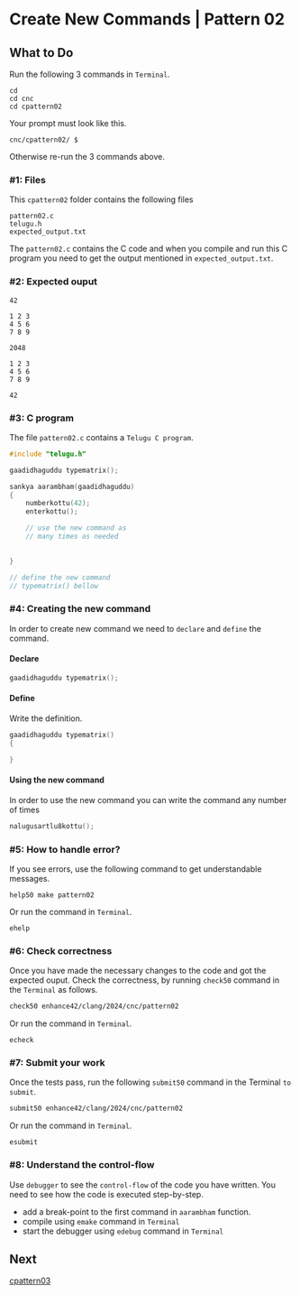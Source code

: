 Create New Commands | Pattern 02
================================

What to Do
----------
Run the following 3 commands in `Terminal`.

    cd
    cd cnc
    cd cpattern02

Your prompt must look like this.

    cnc/cpattern02/ $

Otherwise re-run the 3 commands above.


### #1: Files
This `cpattern02` folder contains the following files
```
pattern02.c
telugu.h
expected_output.txt
```
The `pattern02.c` contains the C code and when you compile and run this C program you need to get the output mentioned in `expected_output.txt`.

### #2: Expected ouput
```
42

1 2 3
4 5 6
7 8 9

2048

1 2 3
4 5 6
7 8 9

42

```

### #3: C program
The file `pattern02.c` contains a `Telugu C program`.
```c
#include "telugu.h"

gaadidhaguddu typematrix();

sankya aarambham(gaadidhaguddu)
{
    numberkottu(42);
    enterkottu();

    // use the new command as
    // many times as needed
    

}

// define the new command
// typematrix() bellow
```

### #4: Creating the new command
In order to create new command we need to `declare` and `define` the command.

#### Declare
```c
gaadidhaguddu typematrix();
```

#### Define
Write the definition.
```c
gaadidhaguddu typematrix()
{

}
```

#### Using the new command
In order to use the new command you can write the command any number of times
```c
nalugusartlu8kottu();
```

### #5: How to handle error?
If you see errors, use the following command to get understandable messages. 
```
help50 make pattern02
```
Or run the command in `Terminal`.
```
ehelp
```

### #6: Check correctness
Once you have made the necessary changes to the code and got the expected ouput. Check the correctness, by running `check50` command in the `Terminal` as follows.  
```bash
check50 enhance42/clang/2024/cnc/pattern02
```
Or run the command in `Terminal`.
```
echeck
```

### #7: Submit your work
Once the tests pass, run the following `submit50` command in the Terminal `to submit`.
```bash
submit50 enhance42/clang/2024/cnc/pattern02
```
Or run the command in `Terminal`.
```
esubmit
```

### #8: Understand the control-flow
Use `debugger` to see the `control-flow` of the code you have written. You need to see how the code is executed step-by-step.
+ add a break-point to the first command in `aarambham` function.
+ compile using `emake` command in `Terminal`
+ start the debugger using `edebug` command in `Terminal`

Next
----
[cpattern03](../cpattern03/)

